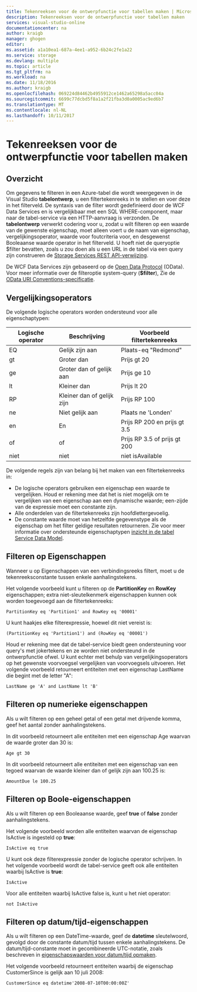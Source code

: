 ```yaml
---
title: Tekenreeksen voor de ontwerpfunctie voor tabellen maken | Microsoft Docs
description: Tekenreeksen voor de ontwerpfunctie voor tabellen maken
services: visual-studio-online
documentationcenter: na
author: kraigb
manager: ghogen
editor: 
ms.assetid: a1a10ea1-687a-4ee1-a952-6b24c2fe1a22
ms.service: storage
ms.devlang: multiple
ms.topic: article
ms.tgt_pltfrm: na
ms.workload: na
ms.date: 11/18/2016
ms.author: kraigb
ms.openlocfilehash: 069224d84462b4955912ce1462a65298a5acc04a
ms.sourcegitcommit: 6699c77dcbd5f8a1a2f21fba3d0a0005ac9ed6b7
ms.translationtype: MT
ms.contentlocale: nl-NL
ms.lasthandoff: 10/11/2017
---
```

# <a name="constructing-filter-strings-for-the-table-designer"></a>Tekenreeksen voor de ontwerpfunctie voor tabellen maken
## <a name="overview"></a>Overzicht
Om gegevens te filteren in een Azure-tabel die wordt weergegeven in de Visual Studio **tabelontwerp**, u een filtertekenreeks in te stellen en voer deze in het filterveld. De syntaxis van de filter wordt gedefinieerd door de WCF Data Services en is vergelijkbaar met een SQL WHERE-component, maar naar de tabel-service via een HTTP-aanvraag is verzonden. De **tabelontwerp** verwerkt codering voor u, zodat u wilt filteren op een waarde van de gewenste eigenschap, moet alleen voert u de naam van eigenschap, vergelijkingsoperator, waarde voor foutcriteria voor, en desgewenst Booleaanse waarde operator in het filterveld. U hoeft niet de queryoptie $filter bevatten, zoals u zou doen als u een URL in de tabel via een query zijn construeren de [Storage Services REST API-verwijzing](http://go.microsoft.com/fwlink/p/?LinkId=400447).

De WCF Data Services zijn gebaseerd op de [Open Data Protocol](http://go.microsoft.com/fwlink/p/?LinkId=214805) (OData). Voor meer informatie over de filteroptie system-query (**$filter**), Zie de [OData URI Conventions-specificatie](http://go.microsoft.com/fwlink/p/?LinkId=214806).

## <a name="comparison-operators"></a>Vergelijkingsoperators
De volgende logische operators worden ondersteund voor alle eigenschaptypen:

| Logische operator | Beschrijving | Voorbeeld filtertekenreeks |
| --- | --- | --- |
| EQ |Gelijk zijn aan |Plaats-eq "Redmond" |
| gt |Groter dan |Prijs gt 20 |
| ge |Groter dan of gelijk aan |Prijs ge 10 |
| lt |Kleiner dan |Prijs lt 20 |
| RP |Kleiner dan of gelijk zijn |Prijs RP 100 |
| ne |Niet gelijk aan |Plaats ne 'Londen' |
| en |En |Prijs RP 200 en prijs gt 3.5 |
| of |of |Prijs RP 3.5 of prijs gt 200 |
| niet |niet |niet isAvailable |

De volgende regels zijn van belang bij het maken van een filtertekenreeks in:

* De logische operators gebruiken een eigenschap een waarde te vergelijken. Houd er rekening mee dat het is niet mogelijk om te vergelijken van een eigenschap aan een dynamische waarde; een-zijde van de expressie moet een constante zijn.
* Alle onderdelen van de filtertekenreeks zijn hoofdlettergevoelig.
* De constante waarde moet van hetzelfde gegevenstype als de eigenschap om het filter geldige resultaten retourneren. Zie voor meer informatie over ondersteunde eigenschaptypen [inzicht in de tabel Service Data Model](http://go.microsoft.com/fwlink/p/?LinkId=400448).

## <a name="filtering-on-string-properties"></a>Filteren op Eigenschappen
Wanneer u op Eigenschappen van een verbindingsreeks filtert, moet u de tekenreeksconstante tussen enkele aanhalingstekens.

Het volgende voorbeeld kunt u filteren op de **PartitionKey** en **RowKey** eigenschappen; extra niet-sleutelkenmerk eigenschappen kunnen ook worden toegevoegd aan de filtertekenreeks:

    PartitionKey eq 'Partition1' and RowKey eq '00001'

U kunt haakjes elke filterexpressie, hoewel dit niet vereist is:

    (PartitionKey eq 'Partition1') and (RowKey eq '00001')

Houd er rekening mee dat de tabel-service biedt geen ondersteuning voor query's met jokertekens en ze worden niet ondersteund in de ontwerpfunctie ofwel. U kunt echter met behulp van vergelijkingsoperators op het gewenste voorvoegsel vergelijken van voorvoegsels uitvoeren. Het volgende voorbeeld retourneert entiteiten met een eigenschap LastName die begint met de letter "A":

    LastName ge 'A' and LastName lt 'B'

## <a name="filtering-on-numeric-properties"></a>Filteren op numerieke eigenschappen
Als u wilt filteren op een geheel getal of een getal met drijvende komma, geef het aantal zonder aanhalingstekens.

In dit voorbeeld retourneert alle entiteiten met een eigenschap Age waarvan de waarde groter dan 30 is:

    Age gt 30

In dit voorbeeld retourneert alle entiteiten met een eigenschap van een tegoed waarvan de waarde kleiner dan of gelijk zijn aan 100.25 is:

    AmountDue le 100.25

## <a name="filtering-on-boolean-properties"></a>Filteren op Boole-eigenschappen
Als u wilt filteren op een Booleaanse waarde, geef **true** of **false** zonder aanhalingstekens.

Het volgende voorbeeld worden alle entiteiten waarvan de eigenschap IsActive is ingesteld op **true**:

    IsActive eq true

U kunt ook deze filterexpressie zonder de logische operator schrijven. In het volgende voorbeeld wordt de tabel-service geeft ook alle entiteiten waarbij IsActive is **true**:

    IsActive

Voor alle entiteiten waarbij IsActive false is, kunt u het niet operator:

    not IsActive

## <a name="filtering-on-datetime-properties"></a>Filteren op datum/tijd-eigenschappen
Als u wilt filteren op een DateTime-waarde, geef de **datetime** sleutelwoord, gevolgd door de constante datum/tijd tussen enkele aanhalingstekens. De datum/tijd-constante moet in gecombineerde UTC-notatie, zoals beschreven in [eigenschapswaarden voor datum/tijd opmaken](http://go.microsoft.com/fwlink/p/?LinkId=400449).

Het volgende voorbeeld retourneert entiteiten waarbij de eigenschap CustomerSince is gelijk aan 10 juli 2008:

    CustomerSince eq datetime'2008-07-10T00:00:00Z'
